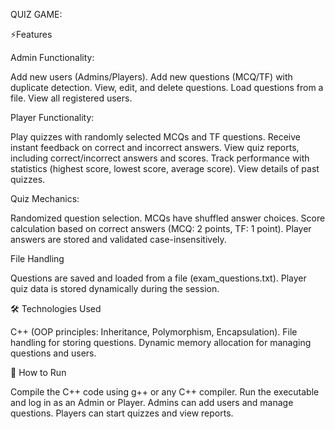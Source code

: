QUIZ GAME:

⚡Features

Admin Functionality:

Add new users (Admins/Players).
Add new questions (MCQ/TF) with duplicate detection.
View, edit, and delete questions.
Load questions from a file.
View all registered users.

Player Functionality:

Play quizzes with randomly selected MCQs and TF questions.
Receive instant feedback on correct and incorrect answers.
View quiz reports, including correct/incorrect answers and scores.
Track performance with statistics (highest score, lowest score, average score).
View details of past quizzes.

Quiz Mechanics:

Randomized question selection.
MCQs have shuffled answer choices.
Score calculation based on correct answers (MCQ: 2 points, TF: 1 point).
Player answers are stored and validated case-insensitively.

File Handling

Questions are saved and loaded from a file (exam_questions.txt).
Player quiz data is stored dynamically during the session.

🛠 Technologies Used

C++ (OOP principles: Inheritance, Polymorphism, Encapsulation).
File handling for storing questions.
Dynamic memory allocation for managing questions and users.

🔭 How to Run

Compile the C++ code using g++ or any C++ compiler.
Run the executable and log in as an Admin or Player.
Admins can add users and manage questions.
Players can start quizzes and view reports.
